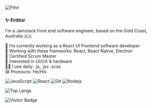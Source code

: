 ![Fthir](header.png)

### ✨ Frithir

I'm a Jamstack front end software engineer, based on the Gold Coast, Australia 🇦🇺  

🔭 I’m currently working as a React UI Frontend software developer  
🌱 Working with these framworks: React, React Native, Electron  
🥷 Certified Scrum Master  
🧐 Interested in UI/UX & hardware      
👨‍💻 I use daily: .js, .jsx .scss  
😄 Pronouns: He/His  


![JavaScript](https://img.shields.io/badge/-JavaScript-black?style=flat-square&logo=javascript)
![React](https://img.shields.io/badge/-React-black?style=flat-square&logo=react)
![Git](https://img.shields.io/badge/-Git-black?style=flat-square&logo=git)
![Nodejs](https://img.shields.io/badge/-Nodejs-black?style=flat-square&logo=Node.js)  

![Top Langs](https://github-readme-stats.vercel.app/api/top-langs/?username=frithir&hide=TeX&layout=compact)

![Visitor Badge](https://visitor-badge.laobi.icu/badge?page_id=frithir.frithir)
